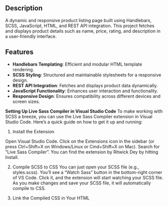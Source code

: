 ## Description

A dynamic and responsive product listing page built using Handlebars, SCSS, JavaScript, HTML, and REST API integration. This project fetches and displays product details such as name, price, rating, and description in a user-friendly interface.

## Features

- **Handlebars Templating**: Efficient and modular HTML template rendering.
- **SCSS Styling**: Structured and maintainable stylesheets for a responsive design.
- **REST API Integration**: Fetches and displays product data dynamically.
- **JavaScript Functionality**: Enhances user interaction and functionality.
- **Responsive Design**: Ensures compatibility across different devices and screen sizes.

**Setting Up Live Sass Compiler in Visual Studio Code**
To make working with SCSS a breeze, you can use the Live Sass Compiler extension in Visual Studio Code. Here’s a quick guide on how to get it up and running:

1. Install the Extension

Open Visual Studio Code.
Click on the Extensions icon in the sidebar (or press Ctrl+Shift+X on Windows/Linux or Cmd+Shift+X on Mac).
Search for “Live Sass Compiler”.
You can find the extension by Ritwick Dey by hitting Install.

2. Compile SCSS to CSS
You can just open your SCSS file (e.g., styles.scss).
You’ll see a “Watch Sass” button in the bottom-right corner of VS Code. Click it, and the extension will start watching your SCSS file.
As you make changes and save your SCSS file, it will automatically compile to CSS.

3. Link the Compiled CSS in Your HTML
